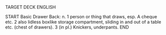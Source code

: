 TARGET DECK
ENGLISH

START
Basic
Drawer
Back: n. 1 person or thing that draws, esp. A cheque etc. 2 also lidless boxlike storage compartment, sliding in and out of a table etc. (chest of drawers). 3 (in pl.) Knickers, underpants.
END

